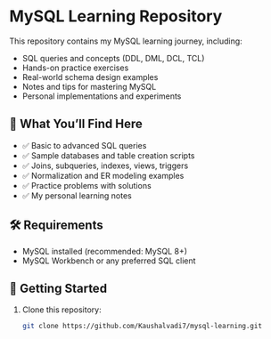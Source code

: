 
 # MySQL Learning Repository

This repository contains my MySQL learning journey, including:

- SQL queries and concepts (DDL, DML, DCL, TCL)
- Hands-on practice exercises
- Real-world schema design examples
- Notes and tips for mastering MySQL
- Personal implementations and experiments

## 🧠 What You’ll Find Here

- ✅ Basic to advanced SQL queries  
- ✅ Sample databases and table creation scripts  
- ✅ Joins, subqueries, indexes, views, triggers  
- ✅ Normalization and ER modeling examples  
- ✅ Practice problems with solutions  
- ✅ My personal learning notes  

## 🛠 Requirements

- MySQL installed (recommended: MySQL 8+)
- MySQL Workbench or any preferred SQL client

## 🚀 Getting Started

1. Clone this repository:
   ```bash
   git clone https://github.com/Kaushalvadi7/mysql-learning.git
